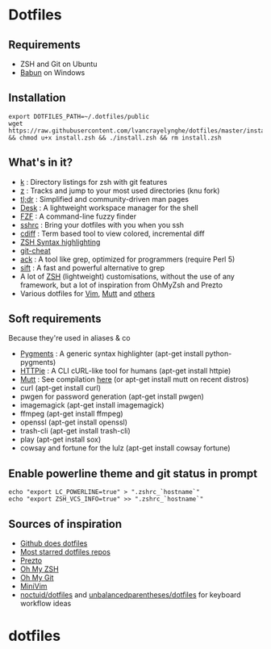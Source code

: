 # Dotfiles

## Requirements
- ZSH and Git on Ubuntu
- [Babun](http://babun.github.io/) on Windows


## Installation
```
export DOTFILES_PATH=~/.dotfiles/public
wget https://raw.githubusercontent.com/lvancrayelynghe/dotfiles/master/install.zsh && chmod u+x install.zsh && ./install.zsh && rm install.zsh
```


## What's in it?
- [k](https://github.com/rimraf/k) : Directory listings for zsh with git features
- [z](https://github.com/knu/z) : Tracks and jump to your most used directories (knu fork)
- [tl;dr](https://github.com/raylee/tldr) : Simplified and community-driven man pages
- [Desk](https://github.com/jamesob/desk) : A lightweight workspace manager for the shell
- [FZF](https://github.com/junegunn/fzf) : A command-line fuzzy finder
- [sshrc](https://github.com/Russell91/sshrc) : Bring your dotfiles with you when you ssh
- [cdiff](https://github.com/ymattw/cdiff) : Term based tool to view colored, incremental diff
- [ZSH Syntax highlighting](https://github.com/zsh-users/zsh-syntax-highlighting)
- [git-cheat](https://github.com/0xBX/git-cheat)
- [ack](http://beyondgrep.com/) : A tool like grep, optimized for programmers (require Perl 5)
- [sift](https://sift-tool.org/) : A fast and powerful alternative to grep
- A lot of [ZSH](https://github.com/lvancrayelynghe/dotfiles/tree/master/zsh) (lightweight) customisations, without the use of any framework, but a lot of inspiration from OhMyZsh and Prezto
- Various dotfiles for [Vim](https://github.com/lvancrayelynghe/dotfiles/tree/master/vim), [Mutt](https://github.com/lvancrayelynghe/dotfiles/tree/master/mutt) and [others](https://github.com/lvancrayelynghe/dotfiles/tree/master/others)


## Soft requirements
Because they're used in aliases & co
- [Pygments](http://pygments.org/) : A generic syntax highlighter (apt-get install python-pygments)
- [HTTPie](https://github.com/jkbrzt/httpie) : A CLI cURL-like tool for humans (apt-get install httpie)
- [Mutt](http://www.mutt.org/) : See compilation [here](https://github.com/lvancrayelynghe/dotfiles/blob/master/mutt/muttrc#L1) (or apt-get install mutt on recent distros)
- curl (apt-get install curl)
- pwgen for password generation (apt-get install pwgen)
- imagemagick (apt-get install imagemagick)
- ffmpeg (apt-get install ffmpeg)
- openssl (apt-get install openssl)
- trash-cli (apt-get install trash-cli)
- play (apt-get install sox)
- cowsay and fortune for the lulz (apt-get install cowsay fortune)


## Enable powerline theme and git status in prompt
```
echo "export LC_POWERLINE=true" > ".zshrc_`hostname`"
echo "export ZSH_VCS_INFO=true" >> ".zshrc_`hostname`"
```


## Sources of inspiration
- [Github does dotfiles](http://dotfiles.github.io/)
- [Most starred dotfiles repos](https://github.com/search?langOverride=&language=&o=desc&q=dotfiles&repo=&s=stars&start_value=1&type=Repositories&utf8=%E2%9C%93)
- [Prezto](https://github.com/sorin-ionescu/prezto)
- [Oh My ZSH](https://github.com/robbyrussell/oh-my-zsh)
- [Oh My Git](https://github.com/arialdomartini/oh-my-git)
- [MiniVim](https://github.com/sd65/MiniVim)
- [noctuid/dotfiles](https://github.com/noctuid/dotfiles) and [unbalancedparentheses/dotfiles](https://github.com/unbalancedparentheses/dotfiles) for keyboard workflow ideas
# dotfiles
